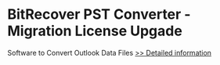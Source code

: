 # BitRecover PST Converter - Migration License Upgade
Software to Convert Outlook Data Files
[>> Detailed information](https://secure.shareit.com/shareit/product.html?productid=300876003&affiliateid=200057808)